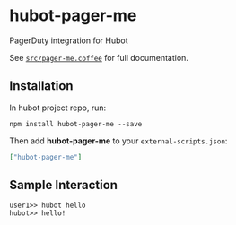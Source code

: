 # hubot-pager-me

PagerDuty integration for Hubot 

See [`src/pager-me.coffee`](src/pager-me.coffee) for full documentation.

## Installation

In hubot project repo, run:

`npm install hubot-pager-me --save`

Then add **hubot-pager-me** to your `external-scripts.json`:

```json
["hubot-pager-me"]
```

## Sample Interaction

```
user1>> hubot hello
hubot>> hello!
```
